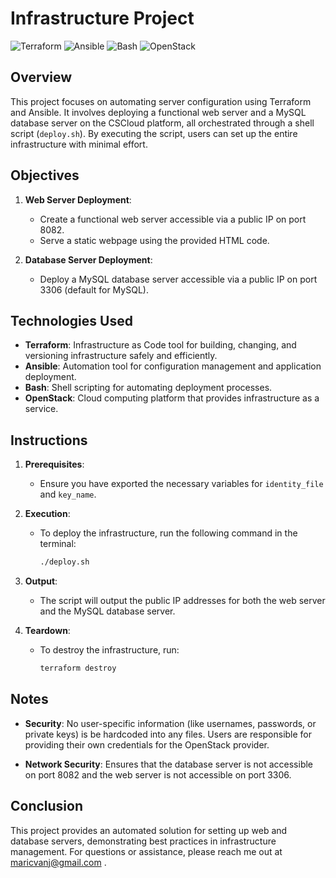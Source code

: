 # Infrastructure Project

![Terraform](https://img.shields.io/badge/Terraform-7F3C3C?style=flat-square&logo=terraform&logoColor=white)
![Ansible](https://img.shields.io/badge/Ansible-0033CC?style=flat-square&logo=ansible&logoColor=white)
![Bash](https://img.shields.io/badge/Bash-4EAA25?style=flat-square&logo=gnu-bash&logoColor=white)
![OpenStack](https://img.shields.io/badge/OpenStack-FF5C5C?style=flat-square&logo=openstack&logoColor=white)

## Overview

This project focuses on automating server configuration using Terraform and Ansible. It involves deploying a functional web server and a MySQL database server on the CSCloud platform, all orchestrated through a shell script (`deploy.sh`). By executing the script, users can set up the entire infrastructure with minimal effort.

## Objectives

1. **Web Server Deployment**:
   - Create a functional web server accessible via a public IP on port 8082.
   - Serve a static webpage using the provided HTML code.

2. **Database Server Deployment**:
   - Deploy a MySQL database server accessible via a public IP on port 3306 (default for MySQL).

## Technologies Used

- **Terraform**: Infrastructure as Code tool for building, changing, and versioning infrastructure safely and efficiently.
- **Ansible**: Automation tool for configuration management and application deployment.
- **Bash**: Shell scripting for automating deployment processes.
- **OpenStack**: Cloud computing platform that provides infrastructure as a service.


## Instructions

1. **Prerequisites**:
   - Ensure you have exported the necessary variables for `identity_file` and `key_name`.

2. **Execution**:
   - To deploy the infrastructure, run the following command in the terminal:
     ```bash
     ./deploy.sh
     ```

3. **Output**:
   - The script will output the public IP addresses for both the web server and the MySQL database server.

4. **Teardown**:
   - To destroy the infrastructure, run:
     ```bash
     terraform destroy
     ```

## Notes

- **Security**: No user-specific information (like usernames, passwords, or private keys) is be hardcoded into any files. Users are responsible for providing their own credentials for the OpenStack provider.
  
- **Network Security**: Ensures that the database server is not accessible on port 8082 and the web server is not accessible on port 3306.

## Conclusion

This project provides an automated solution for setting up web and database servers, demonstrating best practices in infrastructure management. For questions or assistance, please reach me out at maricvanj@gmail.com .
